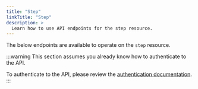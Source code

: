 ```yaml
---
title: "Step"
linkTitle: "Step"
description: >
  Learn how to use API endpoints for the step resource.
---
```


The below endpoints are available to operate on the `step` resource.

:::warning
This section assumes you already know how to authenticate to the API.

To authenticate to the API, please review the [authentication documentation](/docs/reference/api/authentication/).
:::
